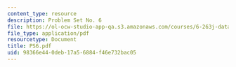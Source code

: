 ```yaml
---
content_type: resource
description: Problem Set No. 6
file: https://ol-ocw-studio-app-qa.s3.amazonaws.com/courses/6-263j-data-communication-networks-fall-2002/98366e440deb17a56884f46e732bac05_PS6.pdf
file_type: application/pdf
resourcetype: Document
title: PS6.pdf
uid: 98366e44-0deb-17a5-6884-f46e732bac05
---
```

